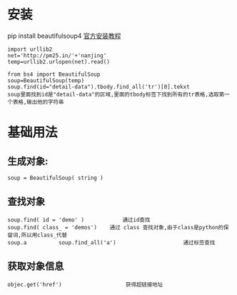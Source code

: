 # 安装
pip install beautifulsoup4  [官方安装教程](https://www.crummy.com/software/BeautifulSoup/bs4/doc/#installing-beautiful-soup)

    import urllib2    
    net='http://pm25.in/'+'nanjing'
    temp=urllib2.urlopen(net).read()

    from bs4 import BeautifulSoup
    soup=BeautifulSoup(temp)
    soup.find(id="detail-data").tbody.find_all('tr')[0].tekxt
    soup里面找到id是"detail-data"的区域,里面的tbody标签下找到所有的tr表格,选取第一个表格,输出他的字符串

# 基础用法
## 生成对象:
    soup = BeautifulSoup( string )

## 查找对象
    soup.find( id = 'demo' )            通过id查找
    soup.find( class_ = 'demos')    通过 class 查找对象,由于class是python的保留词,所以用class_代替
    soup.a          soup.find_all('a')                     通过标签查找

## 获取对象信息
    objec.get('href')                    获得超链接地址
